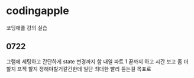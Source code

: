 # codingapple
코딩애플 강의 실습

## 0722
그램에 세팅하고 간단하게 state 변경까지 함
내일 파트 1 끝까지 하고 시간 보고 좀 더 할지 프젝 할지 정해야할거같긴한데
일단 최대한 빨리 듣는걸 목표로


